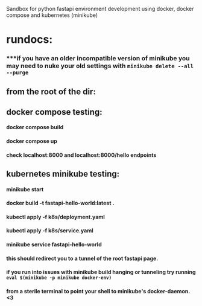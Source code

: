 Sandbox for python fastapi environment development using docker, docker compose and kubernetes (minikube)


# rundocs:
### ***if you have an older incompatible version of minikube you may need to nuke your old settings with `minikube delete --all --purge`

## from the root of the dir:



## docker compose testing:
#### docker compose build
#### docker compose up 
#### check localhost:8000 and localhost:8000/hello endpoints



## kubernetes minikube testing:
#### minikube start
#### docker build -t fastapi-hello-world:latest .
#### kubectl apply -f k8s/deployment.yaml
#### kubectl apply -f k8s/service.yaml
#### minikube service fastapi-hello-world




#### this should redirect you to a tunnel of the root fastapi page.

#### if you run into issues with minikube build hanging or tunneling try running `eval $(minikube -p minikube docker-env)` 
#### from a sterile terminal to point your shell to minikube's docker-daemon. <3
